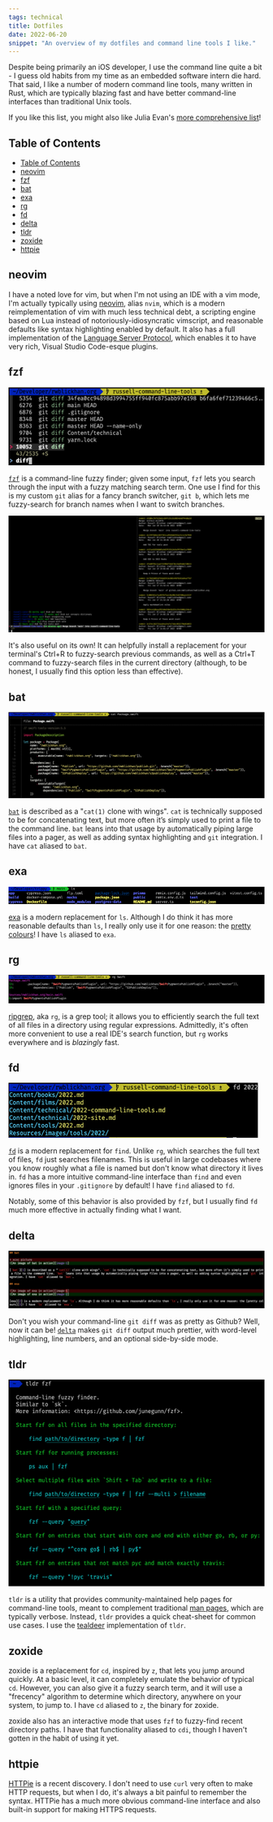 ```yaml
---
tags: technical
title: Dotfiles
date: 2022-06-20
snippet: "An overview of my dotfiles and command line tools I like."
---
```


Despite being primarily an iOS developer, I use the command line quite a bit - I guess old habits from my time as an embedded software intern die hard. That said, I like a number of modern command line tools, many written in Rust, which are typically blazing fast and have better command-line interfaces than traditional Unix tools.

If you like this list, you might also like Julia Evan's [more comprehensive list](https://jvns.ca/blog/2022/04/12/a-list-of-new-ish--command-line-tools/)!

## Table of Contents

- [Table of Contents](#table-of-contents)
- [neovim](#neovim)
- [fzf](#fzf)
- [bat](#bat)
- [exa](#exa)
- [rg](#rg)
- [fd](#fd)
- [delta](#delta)
- [tldr](#tldr)
- [zoxide](#zoxide)
- [httpie](#httpie)

## neovim

I have a noted love for vim, but when I'm not using an IDE with a vim mode, I'm actually typically using [neovim](https://neovim.io), alias `nvim`, which is a modern reimplementation of vim with much less technical debt, a scripting engine based on Lua instead of notoriously-idiosyncratic vimscript, and reasonable defaults like syntax highlighting enabled by default. It also has a full implementation of the [Language Server Protocol](https://microsoft.github.io/language-server-protocol/), which enables it to have very rich, Visual Studio Code-esque plugins.

## fzf

![An image of fzf in action](/images/technical/fzf-ctrlr.png)

[`fzf`](https://github.com/junegunn/fzf) is a command-line fuzzy finder; given some input, `fzf` lets you search through the input with a fuzzy matching search term. One use I find for this is my custom `git` alias for a fancy branch switcher, `git b`, which lets me fuzzy-search for branch names when I want to switch branches.

![An image of fzf in action via git b](/images/technical/fzf.png)

It's also useful on its own! It can helpfully install a replacement for your terminal's Ctrl+R to fuzzy-search previous commands, as well as a Ctrl+T command to fuzzy-search files in the current directory (although, to be honest, I usually find this option less than effective).

## bat

![An image of bat in action][image-1]

[`bat`][1] is described as a "`cat(1)` clone with wings". `cat` is technically supposed to be for concatenating text, but more often it’s simply used to print a file to the command line. `bat` leans into that usage by automatically piping large files into a pager, as well as adding syntax highlighting and `git` integration. I have `cat` aliased to `bat`.

## exa

![An image of exa in action][image-2]

[exa][2] is a modern replacement for `ls`. Although I do think it has more reasonable defaults than `ls`, I really only use it for one reason: the [pretty colours][3]! I have `ls` aliased to `exa`.

## rg

![An image of rg in action][image-3]

[ripgrep](https://github.com/BurntSushi/ripgrep), aka `rg`, is a grep tool; it allows you to efficiently search the full text of all files in a directory using regular expressions. Admittedly, it's often more convenient to use a real IDE's search function, but `rg` works everywhere and is _blazingly_ fast.

## fd

![An image of fd in action][image-4]

[`fd`](https://github.com/sharkdp/fd) is a modern replacement for `find`. Unlike `rg`, which searches the full text of files, `fd` just searches filenames. This is useful in large codebases where you know roughly what a file is named but don't know what directory it lives in. `fd` has a more intuitive command-line interface than `find` and even ignores files in your `.gitignore` by default! I have `find` aliased to `fd`.

Notably, some of this behavior is also provided by `fzf`, but I usually find `fd` much more effective in actually finding what I want.

## delta

![An image of git diff with delta in action][image-5]

Don't you wish your command-line `git diff` was as pretty as Github? Well, now it can be! [`delta`](https://github.com/dandavison/delta) makes `git diff` output much prettier, with word-level highlighting, line numbers, and an optional side-by-side mode.

## tldr

![An image of tldr in action](/images/technical/tldr.png)

`tldr` is a utility that provides community-maintained help pages for command-line tools, meant to complement traditional [man pages](https://en.wikipedia.org/wiki/Man_page), which are typically verbose. Instead, `tldr` provides a quick cheat-sheet for common use cases. I use the [tealdeer](https://github.com/dbrgn/tealdeer) implementation of `tldr`.

## zoxide

zoxide is a replacement for `cd`, inspired by `z`, that lets you jump around quickly. At a basic level, it can completely emulate the behavior of typical `cd`. However, you can also give it a fuzzy search term, and it will use a "frecency" algorithm to determine which directory, anywhere on your system, to jump to. I have `cd` aliased to `z`, the binary for zoxide.

zoxide also has an interactive mode that uses `fzf` to fuzzy-find recent directory paths. I have that functionality aliased to `cdi`, though I haven't gotten in the habit of using it yet.

## httpie

[HTTPie](https://httpie.io/cli) is a recent discovery. I don't need to use `curl` very often to make HTTP requests, but when I do, it's always a bit painful to remember the syntax. HTTPie has a much more obvious command-line interface and also built-in support for making HTTPS requests.

[1]: https://github.com/sharkdp/bat
[2]: https://the.exa.website
[3]: https://the.exa.website/features/colours

[image-1]: /images/technical/bat.png
[image-2]: /images/technical/exa.png
[image-3]: /images/technical/rg.png
[image-4]: /images/technical/fd.png
[image-5]: /images/technical/delta.png

